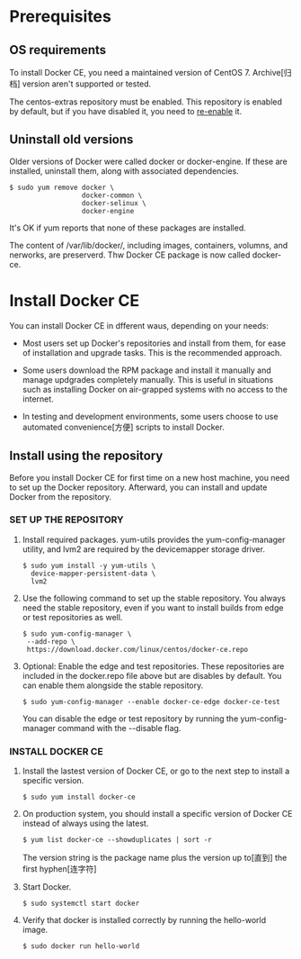 # Prerequisites
## OS requirements

To install Docker CE, you need a maintained version of CentOS 7. Archive[归档] version aren't supported or tested.  

The centos-extras repository must be enabled. This repository is enabled by default, but if you have disabled it, you need to [re-enable](https://wiki.centos.org/AdditionalResources/Repositories) it.

## Uninstall old versions
Older versions of Docker were called docker or docker-engine. If these are installed, uninstall them, along with associated dependencies.  

    $ sudo yum remove docker \
                      docker-common \
                      docker-selinux \
                      docker-engine

It's OK if yum reports that none of these packages are installed.  

The content of /var/lib/docker/, including images, containers, volumns, and nerworks, are preserverd. Thw Docker CE package is now called docker-ce.

# Install Docker CE

You can install Docker CE in dfferent waus, depending on your needs:
- Most users set up Docker's repositories and install from them, for ease of installation and upgrade tasks. This is the recommended approach.

- Some users download the RPM package and install it manually and manage updgrades completely manually. This is useful in situations such as installing Docker on air-grapped systems with no access to the  internet.
- In testing and development environments, some users choose to use automated convenience[方便] scripts to install Docker.

## Install using the repository

Before you install Docker CE for first time on a new host machine, you need to set up the Docker repository. Afterward, you can install and update Docker from the repository.

### SET UP THE REPOSITORY

1. Install required packages. yum-utils provides the yum-config-manager utility, and lvm2 are required by the devicemapper storage driver.  

       $ sudo yum install -y yum-utils \
         device-mapper-persistent-data \
         lvm2

2. Use the following command to set up the stable repository. You always need the stable repository, even if you want to install builds from edge or test repositories as well.

       $ sudo yum-config-manager \
        --add-repo \
        https://download.docker.com/linux/centos/docker-ce.repo


3. Optional: Enable the edge and test repositories. These repositories are included in the docker.repo file above but are disables by default. You can enable them alongside the stable repository.

       $ sudo yum-config-manager --enable docker-ce-edge docker-ce-test

    You can disable the edge or test repository by running the yum-config-manager command with the --disable flag.

### INSTALL DOCKER CE

1. Install the lastest version of Docker CE, or go to the next step to install a specific version.

       $ sudo yum install docker-ce

2. On production system, you should install a specific version of Docker CE instead of always using the latest.

       $ yum list docker-ce --showduplicates | sort -r

    The version string is the package name plus the version up to[直到] the first hyphen[连字符]

3. Start Docker.

       $ sudo systemctl start docker

4. Verify that docker is installed correctly by running the hello-world image.

       $ sudo docker run hello-world